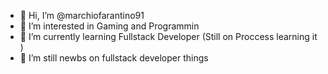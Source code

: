 - 👋 Hi, I’m @marchiofarantino91
- 👀 I’m interested in Gaming and Programmin
- 🌱 I’m currently learning Fullstack Developer (Still on Proccess learning it )
- 💞️ I’m still newbs on fullstack developer things 

<!---
marchiofarantino91/marchiofarantino91 is a ✨ special ✨ repository because its `README.md` (this file) appears on your GitHub profile.
You can click the Preview link to take a look at your changes.
--->
